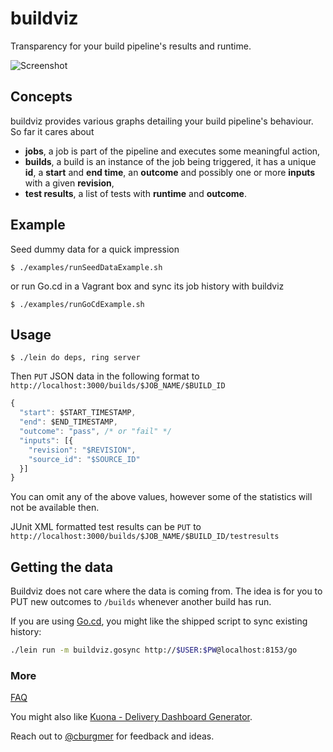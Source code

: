 # buildviz

Transparency for your build pipeline's results and runtime.

![Screenshot](https://github.com/cburgmer/buildviz/raw/master/examples/data/screenshot.png)

## Concepts

buildviz provides various graphs detailing your build pipeline's behaviour. So far it cares about

* **jobs**, a job is part of the pipeline and executes some meaningful action,
* **builds**, a build is an instance of the job being triggered, it has a unique **id**, a **start** and **end time**, an **outcome** and possibly one or more **inputs** with a given **revision**,
* **test results**, a list of tests with **runtime** and **outcome**.

## Example

Seed dummy data for a quick impression

    $ ./examples/runSeedDataExample.sh

or run Go.cd in a Vagrant box and sync its job history with buildviz

    $ ./examples/runGoCdExample.sh

## Usage

    $ ./lein do deps, ring server

Then `PUT` JSON data in the following format to `http://localhost:3000/builds/$JOB_NAME/$BUILD_ID`

```js
{
  "start": $START_TIMESTAMP,
  "end": $END_TIMESTAMP,
  "outcome": "pass", /* or "fail" */
  "inputs": [{
    "revision": "$REVISION",
    "source_id": "$SOURCE_ID"
  }]
}
```

You can omit any of the above values, however some of the statistics will not be available then.

JUnit XML formatted test results can be `PUT` to `http://localhost:3000/builds/$JOB_NAME/$BUILD_ID/testresults`

## Getting the data

Buildviz does not care where the data is coming from. The idea is for you to PUT new outcomes to `/builds` whenever another build has run.

If you are using [Go.cd](http://www.go.cd), you might like the shipped script to sync existing history:

```sh
./lein run -m buildviz.gosync http://$USER:$PW@localhost:8153/go
```

### More

[FAQ](https://github.com/cburgmer/buildviz/wiki)

You might also like [Kuona - Delivery Dashboard Generator](https://github.com/kuona/kuona).

Reach out to [@cburgmer](https://twitter.com/cburgmer) for feedback and ideas.
